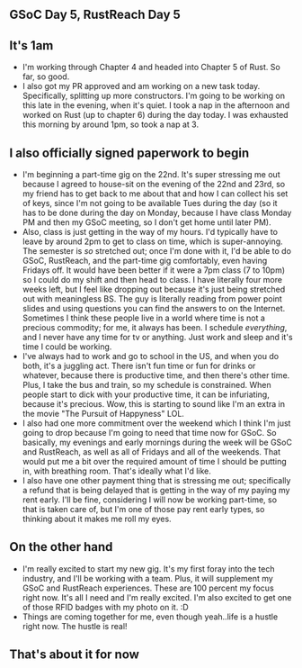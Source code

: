## GSoC Day 5, RustReach Day 5

## It's 1am
- I'm working through Chapter 4 and headed into Chapter 5 of Rust. So far, so good. 
- I also got my PR approved and am working on a new task today. Specifically, splitting up more
  constructors. I'm going to be working on this late in the evening, when it's quiet. I took a nap in the afternoon
  and worked on Rust (up to chapter 6) during the day today. I was exhausted this morning by around 1pm, so took a nap at 3.
  
## I also officially signed paperwork to begin
- I'm beginning a part-time gig on the 22nd. It's super stressing me out because I agreed to house-sit
  on the evening of the 22nd and 23rd, so my friend has to get back to me about that and how I can collect 
  his set of keys, since I'm not going to be available Tues during the day (so it has to be done during the day on 
  Monday, because I have class Monday PM and then my GSoC meeting, so I don't get home until later PM).
- Also, class is just getting in the way of my hours. I'd typically have to leave by around 2pm to get to class on time,
  which is super-annoying. The semester is *so* stretched out; once I'm done with it, I'd be able to do GSoC, RustReach,
  and the part-time gig comfortably, even having Fridays off. It would have been better if it were a 7pm class (7 to 10pm) so 
  I could do my shift and then head to class.
  I have literally four more weeks left, but I feel like dropping out because it's just being stretched out with meaningless BS.
  The guy is literally reading from power point slides and using questions you can find the answers to on the Internet.
  Sometimes I think these people live in a world where time is not a precious commodity; for me, it always has been. I schedule *everything*, and I never have any time for tv or anything. Just work and sleep and it's time I could be working.
- I've always had to work and go to school in the US, and when you do both, it's a juggling act. There isn't fun time or fun for drinks 
  or whatever, because there is productive time, and then there's other time. Plus, I take the bus and train, so my schedule is constrained. When people start to dick with your productive time, it can be infuriating, because it's precious.
  Wow, this is starting to sound like I'm an extra in the movie "The Pursuit of Happyness" LOL.
- I also had one more commitment over the weekend which I think I'm just going to drop because I'm going to need that time 
  now for GSoC. So basically, my evenings and early mornings during the week will be GSoC and RustReach, as well as all of Fridays 
  and all of the weekends. That would put me a bit over the required amount of time I should be putting in, with breathing room.
  That's ideally what I'd like.
- I also have one other payment thing that is stressing me out; specifically a refund that is being delayed that is getting in 
  the way of my paying my rent early. I'll be fine, considering I will now be working part-time, so that is taken care of,
  but I'm one of those pay rent early types, so thinking about it makes me roll my eyes.
  
## On the other hand 
- I'm really excited to start my new gig. It's my first foray into the tech industry, and I'll be working with a team. Plus, it will
  supplement my GSoC and RustReach experiences. These are 100 percent my focus right now. It's all I need and I'm really excited.
  I'm also excited to get one of those RFID badges with my photo on it. :D
- Things are coming together for me, even though yeah..life is a hustle right now. The hustle is real!

## That's about it for now
  
